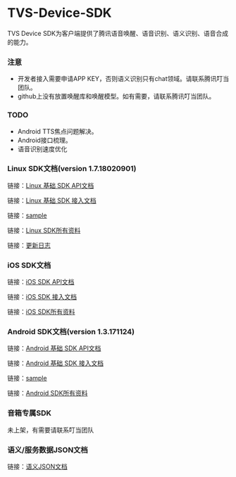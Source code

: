 # TVS-Device-SDK

TVS Device SDK为客户端提供了腾讯语音唤醒、语音识别、语义识别、语音合成的能力。

### 注意
* 开发者接入需要申请APP KEY，否则语义识别只有chat领域。请联系腾讯叮当团队。
* github上没有放置唤醒库和唤醒模型。如有需要，请联系腾讯叮当团队。

### TODO
* Android TTS焦点问题解决。
* Android接口梳理。
* 语音识别速度优化


###  Linux SDK文档(version 1.7.18020901)

链接：[Linux 基础 SDK API文档](https://tvsteam.github.io/TVS-Device-SDK/api/linux/index.html "Linux 基础SDK") 

链接：[Linux 基础 SDK 接入文档](./Linux%20SDK/ "Linux 基础SDK") 

链接：[sample](./Linux%20SDK/samples "sample") 

链接：[Linux SDK所有资料](./Linux%20SDK/ "所有资料") 

链接：[更新日志](./Linux%20SDK/README.md "README.md") 

### iOS SDK文档

链接：[iOS SDK API文档](https://tvsteam.github.io/TVS-Device-SDK/api/iOS/index.html " iOS SDK") 

链接：[iOS  SDK 接入文档](./iOS%20SDK/ "TVS Device SDK iOS接入说明") 

链接：[iOS SDK所有资料](./iOS%20SDK/  "所有资料") 

### Android SDK文档(version 1.3.171124)

链接：[Android 基础 SDK  API文档](https://tvsteam.github.io/TVS-Device-SDK/api/android/index.html "Android 基础 SDK") 

链接：[Android 基础 SDK 接入文档](./Android%20SDK/ "Android 基础SDK") 

链接：[sample](./Android%20SDK/sample "sample") 

链接：[Android SDK所有资料](./Android%20SDK/ "所有资料") 


### 音箱专属SDK
未上架，有需要请联系叮当团队

###  语义/服务数据JSON文档
链接：[语义JSON文档](./语义服务数据文档/ "语义JSON文档") 

